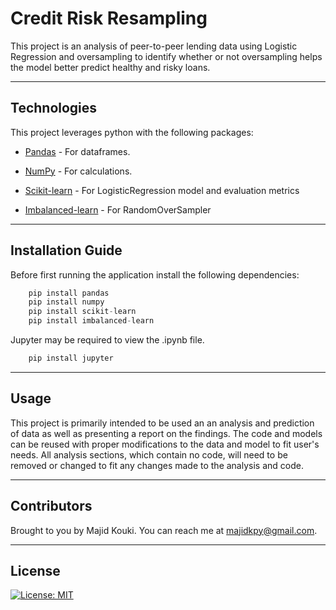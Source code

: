 # Credit Risk Resampling

This project is an analysis of peer-to-peer lending data using Logistic Regression and oversampling to identify whether or not oversampling helps the model better predict healthy and risky loans.

---

## Technologies

This project leverages python with the following packages:

* [Pandas](https://github.com/pandas-dev/pandas) - For dataframes.

* [NumPy](https://github.com/numpy/numpy) - For calculations.

* [Scikit-learn](https://github.com/scikit-learn/scikit-learn) - For LogisticRegression model and evaluation metrics

* [Imbalanced-learn](https://github.com/scikit-learn-contrib/imbalanced-learn) - For RandomOverSampler

---

## Installation Guide

Before first running the application install the following dependencies:

```python
    pip install pandas
    pip install numpy
    pip install scikit-learn
    pip install imbalanced-learn
```

Jupyter may be required to view the .ipynb file.

```python
    pip install jupyter
```

---

## Usage

This project is primarily intended to be used an an analysis and prediction of data as well as presenting a report on the findings. The code and models can be reused with proper modifications to the data and model to fit user's needs. All analysis sections, which contain no code, will need to be removed or changed to fit any changes made to the analysis and code.

---

## Contributors

Brought to you by Majid Kouki. You can reach me at [majidkpy@gmail.com](mailto:majidkpy@gmail.com).

---

## License

[![License: MIT](https://img.shields.io/badge/License-MIT-yellow.svg)](https://opensource.org/licenses/MIT)
